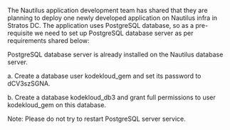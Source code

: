 The Nautilus application development team has shared that they are planning to deploy one newly developed application on Nautilus infra in Stratos DC. The application uses PostgreSQL database, so as a pre-requisite we need to set up PostgreSQL database server as per requirements shared below:



PostgreSQL database server is already installed on the Nautilus database server.


a. Create a database user kodekloud_gem and set its password to dCV3szSGNA.


b. Create a database kodekloud_db3 and grant full permissions to user kodekloud_gem on this database.


Note: Please do not try to restart PostgreSQL server service.

